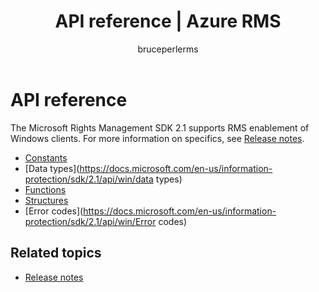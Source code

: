 ﻿---
# required metadata

title: API reference | Azure RMS
description: The Microsoft Rights Management SDK 2.1 supports RMS enablement of Windows clients.
keywords:
author: bruceperlerms
manager: mbaldwin
ms.date: 09/25/2016
ms.topic: article
ms.prod:
ms.service: rights-management
ms.technology: techgroup-identity
ms.assetid: 6dcfa840-026b-4728-b53c-2c9c730fcf84
# optional metadata

#ROBOTS:
audience: developer
#ms.devlang:
ms.reviewer: shubhamp
ms.suite: ems
#ms.tgt_pltfrm:
#ms.custom:

---

# API reference

The Microsoft Rights Management SDK 2.1 supports RMS enablement of Windows clients. For more information on specifics, see [Release notes](release-notes-rtm.md).
- [Constants](https://docs.microsoft.com/en-us/information-protection/sdk/2.1/api/win/constants)
- [Data types](https://docs.microsoft.com/en-us/information-protection/sdk/2.1/api/win/data types)
- [Functions](https://docs.microsoft.com/en-us/information-protection/sdk/2.1/api/win/functions)
- [Structures](https://docs.microsoft.com/en-us/information-protection/sdk/2.1/api/win/structures)
- [Error codes](https://docs.microsoft.com/en-us/information-protection/sdk/2.1/api/win/Error codes)



## Related topics

* [Release notes](release-notes-rtm.md)
 

 
